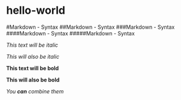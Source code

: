 # hello-world
#Markdown - Syntax
##Markdown - Syntax
###Markdown - Syntax
####Markdown - Syntax
#####Markdown - Syntax


*This text will be italic*

_This will also be italic_

**This text will be bold**

__This will also be bold__

_You **can** combine them_
